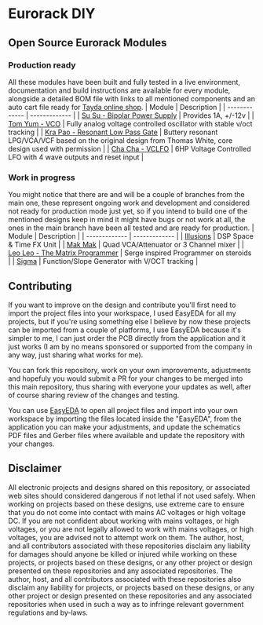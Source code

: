 # Eurorack DIY

## Open Source Eurorack Modules
### Production ready
All these modules have been built and fully tested in a live environment, documentation and build instructions are available for every module, alongside a detailed BOM file with links to all mentioned components and an auto cart file ready for [Tayda online shop](https://www.taydaelectronics.com/).
| Module  | Description |
| ------------- | ------------- |
| [Su Su - Bipolar Power Supply](https://github.com/musicdevghost/eurorack/tree/main/SU%20SU%20-%20POWER%20SUPPLY)  | Provides 1A, +/-12v  |
| [Tom Yum - VCO](https://github.com/musicdevghost/eurorack/tree/main/TOM%20YUM%20-%20VCO)  | Fully analog voltage controlled oscillator with stable v/oct tracking  |
| [Kra Pao - Resonant Low Pass Gate](https://github.com/musicdevghost/eurorack/tree/main/KRA%20PAO%20-%20RESONANT%20LOW%20PASS%20GATE)  | Buttery resonant LPG/VCA/VCF based on the original design from Thomas White, core design used with permission  |
| [Cha Cha - VCLFO](https://github.com/musicdevghost/eurorack/tree/main/Cha%20Cha%20-%20VCLFO) | 6HP Voltage Controlled LFO with 4 wave outputs and reset input  |

### Work in progress
You might notice that there are and will be a couple of branches from the main one, these represent ongoing work and development and considered not ready for production mode just yet, so if you intend to build one of the mentioned designs keep in mind it might have bugs or not work at all, the ones in the main branch have been all tested and are ready for production.
| Module  | Description |
| ------------- | ------------- |
| [Illusions](https://github.com/musicdevghost/eurorack/tree/fx-dsp-space-time/Illusions%20-%20Space%20%26%20Time%20FX)  | DSP Space & Time FX Unit  |
| [Mak Mak](https://github.com/musicdevghost/eurorack/tree/mak-mak/Mak%20Mak%20-%20QUAD%20VCA-ATT-MIXER)  | Quad VCA/Attenuator or 3 Channel mixer  |
| [Leo Leo - The Matrix Programmer](https://github.com/musicdevghost/eurorack/tree/leo-leo) | Serge inspired Programmer on steroids  |
| [Sigma](https://github.com/musicdevghost/eurorack/tree/sigma/Sigma%20-%20Function%20Generator) | Function/Slope Generator with V/OCT tracking  |

## Contributing
If you want to improve on the design and contribute you'll first need to import the project files into your workspace, I used EasyEDA for all my projects, but if you're using something else I believe by now these projects can be imported from a couple of platforms, I use EasyEDA because it's simpler to me, I can just order the PCB directly from the application and it just works (I am by no means sponsored or supported from the company in any way, just sharing what works for me).

You can fork this repository, work on your own improvements, adjustments and hopefuly you would submit a PR for your changes to be merged into this main repository, thus sharing with everyone your updates as well, after of course sharing review of the changes and testing.

You can use [EasyEDA](https://easyeda.com/) to open all project files and import into your own workspace by importing the files located inside the "EasyEDA", from the application you can make your adjustments, and update the schematics PDF files and Gerber files where available and update the repository with your changes.

## Disclaimer
All electronic projects and designs shared on this repository, or associated web sites should considered dangerous if not lethal if not used safely. When working on projects based on these designs, use extreme care to ensure that you do not come into contact with mains AC voltages or high voltage DC. If you are not confident about working with mains voltages, or high voltages, or you are not legally allowed to work with mains voltages, or high voltages, you are advised not to attempt work on them. The author, host, and all contributors associated with these repositories disclaim any liability for damages should anyone be killed or injured while working on these projects, or projects based on these designs, or any other project or design presented on these repositories and any associated repositories. The author, host, and all contributors associated with these repositories also disclaim any liability for projects, or projects based on these designs, or any other project or design presented on these repositories and any associated repositories when used in such a way as to infringe relevant government regulations and by-laws. 
